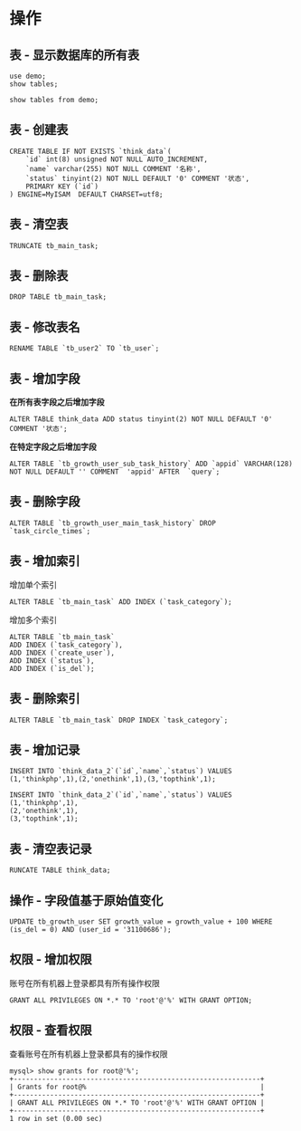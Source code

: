 # 操作

## 表 - 显示数据库的所有表

```
use demo;
show tables;
```
```
show tables from demo;
```

## 表 - 创建表

```
CREATE TABLE IF NOT EXISTS `think_data`(
    `id` int(8) unsigned NOT NULL AUTO_INCREMENT,
    `name` varchar(255) NOT NULL COMMENT '名称',
    `status` tinyint(2) NOT NULL DEFAULT '0' COMMENT '状态',
    PRIMARY KEY (`id`)
) ENGINE=MyISAM  DEFAULT CHARSET=utf8;
```

## 表 - 清空表

```
TRUNCATE tb_main_task;
```


## 表 - 删除表

```
DROP TABLE tb_main_task;
```


## 表 - 修改表名

```
RENAME TABLE `tb_user2` TO `tb_user`;
```


## 表 - 增加字段

**在所有表字段之后增加字段**

```
ALTER TABLE think_data ADD status tinyint(2) NOT NULL DEFAULT '0' COMMENT '状态';
```

**在特定字段之后增加字段**

```
ALTER TABLE `tb_growth_user_sub_task_history` ADD `appid` VARCHAR(128) NOT NULL DEFAULT '' COMMENT  'appid' AFTER  `query`;
```


## 表 - 删除字段

```
ALTER TABLE `tb_growth_user_main_task_history` DROP `task_circle_times`;
```


## 表 - 增加索引

增加单个索引

```
ALTER TABLE `tb_main_task` ADD INDEX (`task_category`);
```

增加多个索引

```
ALTER TABLE `tb_main_task`
ADD INDEX (`task_category`),
ADD INDEX (`create_user`),
ADD INDEX (`status`),
ADD INDEX (`is_del`);
```


## 表 - 删除索引

```
ALTER TABLE `tb_main_task` DROP INDEX `task_category`;
```


## 表 - 增加记录

```
INSERT INTO `think_data_2`(`id`,`name`,`status`) VALUES (1,'thinkphp',1),(2,'onethink',1),(3,'topthink',1);
```
```
INSERT INTO `think_data_2`(`id`,`name`,`status`) VALUES
(1,'thinkphp',1),
(2,'onethink',1),
(3,'topthink',1);
```


## 表 - 清空表记录

```
RUNCATE TABLE think_data;
```


## 操作 - 字段值基于原始值变化

```
UPDATE tb_growth_user SET growth_value = growth_value + 100 WHERE (is_del = 0) AND (user_id = '31100686');
```


## 权限 - 增加权限

账号在所有机器上登录都具有所有操作权限

```
GRANT ALL PRIVILEGES ON *.* TO 'root'@'%' WITH GRANT OPTION;
```


## 权限 - 查看权限

查看账号在所有机器上登录都具有的操作权限

```
mysql> show grants for root@'%';
+-------------------------------------------------------------+
| Grants for root@%                                           |
+-------------------------------------------------------------+
| GRANT ALL PRIVILEGES ON *.* TO 'root'@'%' WITH GRANT OPTION |
+-------------------------------------------------------------+
1 row in set (0.00 sec)
```



